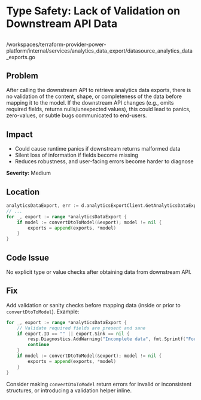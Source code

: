 # Type Safety: Lack of Validation on Downstream API Data

##

/workspaces/terraform-provider-power-platform/internal/services/analytics_data_export/datasource_analytics_data_exports.go

## Problem

After calling the downstream API to retrieve analytics data exports, there is no validation of the content, shape, or completeness of the data before mapping it to the model. If the downstream API changes (e.g., omits required fields, returns nulls/unexpected values), this could lead to panics, zero-values, or subtle bugs communicated to end-users.

## Impact

- Could cause runtime panics if downstream returns malformed data
- Silent loss of information if fields become missing
- Reduces robustness, and user-facing errors become harder to diagnose

**Severity:** Medium

## Location

```go
analyticsDataExport, err := d.analyticsExportClient.GetAnalyticsDataExport(ctx)
// ...
for _, export := range *analyticsDataExport {
    if model := convertDtoToModel(&export); model != nil {
        exports = append(exports, *model)
    }
}
```

## Code Issue

No explicit type or value checks after obtaining data from downstream API.

## Fix

Add validation or sanity checks before mapping data (inside or prior to `convertDtoToModel`). Example:

```go
for _, export := range *analyticsDataExport {
    // Validate required fields are present and sane
    if export.ID == "" || export.Sink == nil {
        resp.Diagnostics.AddWarning("Incomplete data", fmt.Sprintf("Found analytics data export with nil/empty ID or Sink: %+v", export))
        continue
    }
    if model := convertDtoToModel(&export); model != nil {
        exports = append(exports, *model)
    }
}
```

Consider making `convertDtoToModel` return errors for invalid or inconsistent structures, or introducing a validation helper inline.
